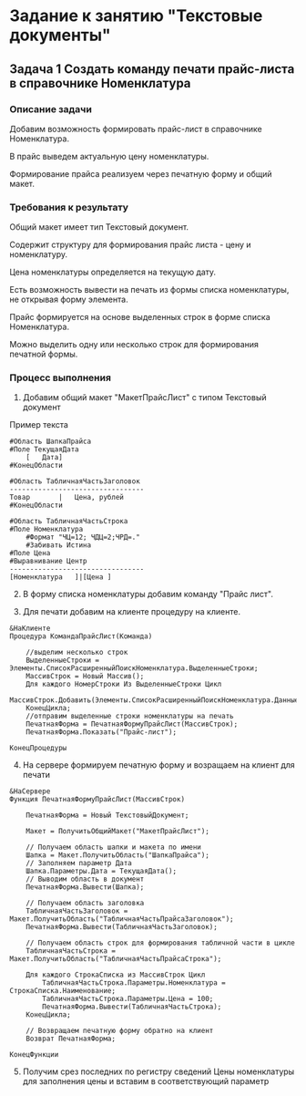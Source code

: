 # Задание к занятию "Текстовые документы"

## Задача 1 Создать команду печати прайс-листа в справочнике Номенклатура

### Описание задачи

Добавим возможность формировать прайс-лист в справочнике Номенклатура.

В прайс выведем актуальную цену номенклатуры.

Формирование прайса реализуем через печатную форму и общий макет.

### Требования к результату

Общий макет имеет тип Текстовый документ.

Содержит структуру для формирования прайс листа - цену и номенклатуру.

Цена номенклатуры определяется на текущую дату.

Есть возможность вывести на печать из формы списка номенклатуры, не открывая форму элемента.

Прайс формируется на основе выделенных строк в форме списка Номенклатура.

Можно выделить одну или несколько строк для формирования печатной формы.

### Процесс выполнения

1. Добавим общий макет "МакетПрайсЛист" с типом Текстовый документ

Пример текста
```
#Область ШапкаПрайса
#Поле ТекущаяДата
	[	Дата]
#КонецОбласти

#Область ТабличнаяЧастьЗаголовок
---------------------------------
Товар		|	Цена, рублей
#КонецОбласти

#Область ТабличнаяЧастьСтрока
#Поле Номенклатура
	#Формат "ЧЦ=12; ЧДЦ=2;ЧРД=."
	#Забивать Истина
#Поле Цена
#Выравнивание Центр
---------------------------------
[Номенклатура	]|[Цена	]
```
2. В форму списка номенклатуры добавим команду "Прайс лист".

3. Для печати добавим на клиенте процедуру на клиенте.
```bsl
&НаКлиенте
Процедура КомандаПрайсЛист(Команда)
	
	//выделим несколько строк
	ВыделенныеСтроки = Элементы.СписокРасширенныйПоискНоменклатура.ВыделенныеСтроки;
	МассивСтрок = Новый Массив();
	Для каждого НомерСтроки Из ВыделенныеСтроки Цикл
		МассивСтрок.Добавить(Элементы.СписокРасширенныйПоискНоменклатура.ДанныеСтроки(НомерСтроки));
	КонецЦикла;
	//отправим выделенные строки номенклатуры на печать
	ПечатнаяФорма = ПечатнаяФормуПрайсЛист(МассивСтрок);
	ПечатнаяФорма.Показать("Прайс-лист");
	
КонецПроцедуры
```
4. На сервере формируем печатную форму и возращаем на клиент для печати

```bsl
&НаСервере
Функция ПечатнаяФормуПрайсЛист(МассивСтрок)
	
	ПечатнаяФорма = Новый ТекстовыйДокумент;
	
	Макет = ПолучитьОбщийМакет("МакетПрайсЛист");
	
	// Получаем область шапки и макета по имени
	Шапка = Макет.ПолучитьОбласть("ШапкаПрайса");
	// Заполняем параметр Дата
	Шапка.Параметры.Дата = ТекущаяДата();
	// Выводим область в документ
	ПечатнаяФорма.Вывести(Шапка);
	
	// Получаем область заголовка
	ТабличнаяЧастьЗаголовок = Макет.ПолучитьОбласть("ТабличнаяЧастьПрайсаЗаголовок");
	ПечатнаяФорма.Вывести(ТабличнаяЧастьЗаголовок);
	
	// Получаем область строк для формирования табличной части в цикле
	ТабличнаяЧастьСтрока = Макет.ПолучитьОбласть("ТабличнаяЧастьПрайсаСтрока");
	
	Для каждого СтрокаСписка из МассивСтрок Цикл
		ТабличнаяЧастьСтрока.Параметры.Номенклатура = СтрокаСписка.Наименование; 
		ТабличнаяЧастьСтрока.Параметры.Цена = 100;   
		ПечатнаяФорма.Вывести(ТабличнаяЧастьСтрока);
	КонецЦикла;
	
	// Возвращаем печатную форму обратно на клиент
	Возврат ПечатнаяФорма;
	
КонецФункции
```

5. Получим срез последних по регистру сведений Цены номенклатуры для заполнения цены и вставим в соответствующий параметр
